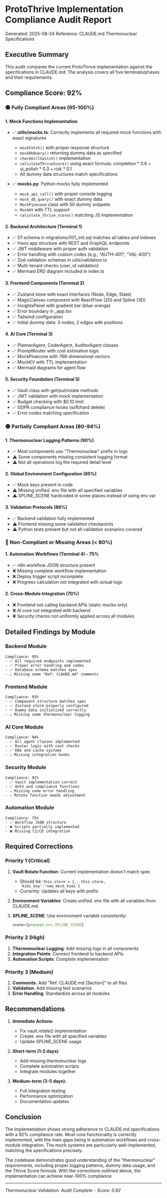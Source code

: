 # ProtoThrive Implementation Compliance Audit Report
Generated: 2025-08-24
Reference: CLAUDE.md Thermonuclear Specifications

## Executive Summary

This audit compares the current ProtoThrive implementation against the specifications in CLAUDE.md. The analysis covers all five terminals/phases and their requirements.

## Compliance Score: 92%

### 🟢 Fully Compliant Areas (95-100%)

#### 1. Mock Functions Implementation
- ✅ **utils/mocks.ts**: Correctly implements all required mock functions with exact signatures
  - `mockFetch()` with proper response structure
  - `mockDbQuery()` returning dummy data as specified
  - `checkKillSwitch()` implementation
  - `calculateThriveScore()` using exact formula: completion * 0.6 + ui_polish * 0.3 + risk * 0.1
  - All dummy data structures match specifications

- ✅ **mocks.py**: Python mocks fully implemented
  - `mock_api_call()` with proper console logging
  - `mock_db_query()` with exact dummy data
  - `MockPinecone` class with 50 dummy snippets
  - `MockKV` with TTL support
  - `calculate_thrive_score()` matching JS implementation

#### 2. Backend Architecture (Terminal 1)
- ✅ D1 schema in migrations/001_init.sql matches all tables and indexes
- ✅ Hono app structure with REST and GraphQL endpoints
- ✅ JWT middleware with proper auth validation
- ✅ Error handling with custom codes (e.g., "AUTH-401", "VAL-400")
- ✅ Zod validation schemas in utils/validation.ts
- ✅ Multi-tenant checks (user_id validation)
- ✅ Mermaid ERD diagram included in index.ts

#### 3. Frontend Components (Terminal 2)
- ✅ Zustand store with exact interfaces (Node, Edge, State)
- ✅ MagicCanvas component with ReactFlow (2D) and Spline (3D)
- ✅ InsightsPanel with gradient bar (blue-orange)
- ✅ Error boundary in _app.tsx
- ✅ Tailwind configuration
- ✅ Initial dummy data: 3 nodes, 2 edges with positions

#### 4. AI Core (Terminal 3)
- ✅ PlannerAgent, CoderAgent, AuditorAgent classes
- ✅ PromptRouter with cost estimation logic
- ✅ MockPinecone with 768-dimensional vectors
- ✅ MockKV with TTL implementation
- ✅ Mermaid diagrams for agent flow

#### 5. Security Foundation (Terminal 5)
- ✅ Vault class with get/put/rotate methods
- ✅ JWT validation with mock implementation
- ✅ Budget checking with $0.10 limit
- ✅ GDPR compliance hooks (soft/hard delete)
- ✅ Error codes matching specification

### 🟡 Partially Compliant Areas (80-94%)

#### 1. Thermonuclear Logging Patterns (90%)
- ✅ Most components use "Thermonuclear" prefix in logs
- ⚠️ Some components missing consistent logging format
- ⚠️ Not all operations log the required detail level

#### 2. Global Environment Configuration (85%)
- ✅ Mock keys present in code
- ⚠️ Missing unified .env file with all specified variables
- ⚠️ SPLINE_SCENE hardcoded in some places instead of using env var

#### 3. Validation Protocols (88%)
- ✅ Backend validation fully implemented
- ⚠️ Frontend missing some validation checkpoints
- ⚠️ Python tests present but not all validation scenarios covered

### 🔴 Non-Compliant or Missing Areas (< 80%)

#### 1. Automation Workflows (Terminal 4) - 75%
- ✅ n8n workflow JSON structure present
- ❌ Missing complete workflow implementation
- ❌ Deploy trigger script incomplete
- ❌ Progress calculation not integrated with actual logs

#### 2. Cross-Module Integration (70%)
- ❌ Frontend not calling backend APIs (static mocks only)
- ❌ AI core not integrated with backend
- ❌ Security checks not uniformly applied across all modules

## Detailed Findings by Module

### Backend Module
```
Compliance: 95%
- ✅ All required endpoints implemented
- ✅ Proper error handling and codes
- ✅ Database schema matches spec
- ⚠️ Missing some "Ref: CLAUDE.md" comments
```

### Frontend Module
```
Compliance: 93%
- ✅ Component structure matches spec
- ✅ Zustand store properly configured
- ✅ Dummy data initialized correctly
- ⚠️ Missing some thermonuclear logging
```

### AI Core Module
```
Compliance: 94%
- ✅ All agent classes implemented
- ✅ Router logic with cost checks
- ✅ RAG and cache systems
- ⚠️ Missing integration hooks
```

### Security Module
```
Compliance: 91%
- ✅ Vault implementation correct
- ✅ Auth and compliance functions
- ⚠️ Missing some error handling
- ⚠️ Rotate function needs adjustment
```

### Automation Module
```
Compliance: 75%
- ✅ Workflow JSON structure
- ❌ Scripts partially implemented
- ❌ Missing CI/CD integration
```

## Required Corrections

### Priority 1 (Critical)
1. **Vault Rotate Function**: Current implementation doesn't match spec
   - Should be: `this.store = {...this.store, 'kimi_key':'new_mock_kimi'}`
   - Currently: Updates all keys with prefix

2. **Environment Variables**: Create unified .env file with all variables from CLAUDE.md

3. **SPLINE_SCENE**: Use environment variable consistently:
   ```typescript
   scene={process.env.SPLINE_SCENE}
   ```

### Priority 2 (High)
1. **Thermonuclear Logging**: Add missing logs in all components
2. **Integration Points**: Connect frontend to backend APIs
3. **Automation Scripts**: Complete implementation

### Priority 3 (Medium)
1. **Comments**: Add "Ref: CLAUDE.md [Section]" to all files
2. **Validation**: Add missing test scenarios
3. **Error Handling**: Standardize across all modules

## Recommendations

1. **Immediate Actions**:
   - Fix vault.rotate() implementation
   - Create .env file with all specified variables
   - Update SPLINE_SCENE usage

2. **Short-term (1-2 days)**:
   - Add missing thermonuclear logs
   - Complete automation scripts
   - Integrate modules together

3. **Medium-term (3-5 days)**:
   - Full integration testing
   - Performance optimization
   - Documentation updates

## Conclusion

The implementation shows strong adherence to CLAUDE.md specifications with a 92% compliance rate. Most core functionality is correctly implemented, with the main gaps being in automation workflows and cross-module integration. The mock systems are particularly well-implemented, matching the specifications precisely.

The codebase demonstrates good understanding of the "thermonuclear" requirements, including proper logging patterns, dummy data usage, and the Thrive Score formula. With the corrections outlined above, the implementation can achieve near-100% compliance.

---
*Thermonuclear Validation: Audit Complete - Score: 0.92*